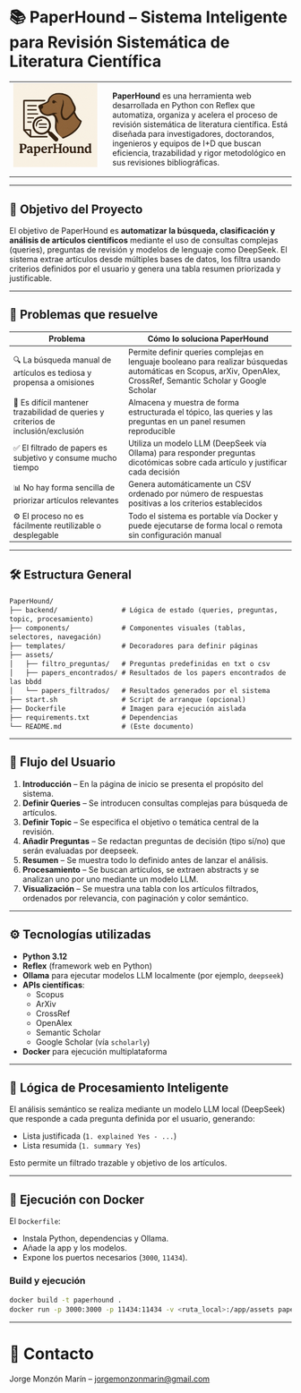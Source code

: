 # 📚 PaperHound – Sistema Inteligente para Revisión Sistemática de Literatura Científica

<table>
  <tr>
    <td style="width: 150px; vertical-align: top;">
      <img src="PaperHound/assets/Logo.png" alt="PaperHound Logo" width="200"/>
    </td>
    <td style="padding-left: 20px;">
      <p><strong>PaperHound</strong> es una herramienta web desarrollada en Python con Reflex que automatiza, organiza y acelera el proceso de revisión sistemática de literatura científica. Está diseñada para investigadores, doctorandos, ingenieros y equipos de I+D que buscan eficiencia, trazabilidad y rigor metodológico en sus revisiones bibliográficas.</p>
    </td>
  </tr>
</table>


---

## 🎯 Objetivo del Proyecto

El objetivo de PaperHound es **automatizar la búsqueda, clasificación y análisis de artículos científicos** mediante el uso de consultas complejas (queries), preguntas de revisión y modelos de lenguaje como DeepSeek. El sistema extrae artículos desde múltiples bases de datos, los filtra usando criterios definidos por el usuario y genera una tabla resumen priorizada y justificable.

---

## 🧩 Problemas que resuelve

| Problema | Cómo lo soluciona PaperHound |
|---------|-------------------------------|
| 🔍 La búsqueda manual de artículos es tediosa y propensa a omisiones | Permite definir queries complejas en lenguaje booleano para realizar búsquedas automáticas en Scopus, arXiv, OpenAlex, CrossRef, Semantic Scholar y Google Scholar |
| 📂 Es difícil mantener trazabilidad de queries y criterios de inclusión/exclusión | Almacena y muestra de forma estructurada el tópico, las queries y las preguntas en un panel resumen reproducible |
| ✅ El filtrado de papers es subjetivo y consume mucho tiempo | Utiliza un modelo LLM (DeepSeek vía Ollama) para responder preguntas dicotómicas sobre cada artículo y justificar cada decisión |
| 📊 No hay forma sencilla de priorizar artículos relevantes | Genera automáticamente un CSV ordenado por número de respuestas positivas a los criterios establecidos |
| ⚙️ El proceso no es fácilmente reutilizable o desplegable | Todo el sistema es portable vía Docker y puede ejecutarse de forma local o remota sin configuración manual |

---

## 🛠️ Estructura General

```text
PaperHound/
├── backend/                # Lógica de estado (queries, preguntas, topic, procesamiento)
├── components/             # Componentes visuales (tablas, selectores, navegación)
├── templates/              # Decoradores para definir páginas
├── assets/ 
│   ├── filtro_preguntas/   # Preguntas predefinidas en txt o csv
│   ├── papers_encontrados/ # Resultados de los papers encontrados de las bbdd
│   └── papers_filtrados/   # Resultados generados por el sistema
├── start.sh                # Script de arranque (opcional)
├── Dockerfile              # Imagen para ejecución aislada
├── requirements.txt        # Dependencias
└── README.md               # (Este documento)
```

---

## 🔄 Flujo del Usuario

1. **Introducción** – En la página de inicio se presenta el propósito del sistema.
2. **Definir Queries** – Se introducen consultas complejas para búsqueda de artículos.
3. **Definir Topic** – Se especifica el objetivo o temática central de la revisión.
4. **Añadir Preguntas** – Se redactan preguntas de decisión (tipo sí/no) que serán evaluadas por deepseek.
5. **Resumen** – Se muestra todo lo definido antes de lanzar el análisis.
6. **Procesamiento** – Se buscan artículos, se extraen abstracts y se analizan uno por uno mediante un modelo LLM.
7. **Visualización** – Se muestra una tabla con los artículos filtrados, ordenados por relevancia, con paginación y color semántico.

---

## ⚙️ Tecnologías utilizadas

- **Python 3.12**
- **Reflex** (framework web en Python)
- **Ollama** para ejecutar modelos LLM localmente (por ejemplo, `deepseek`)
- **APIs científicas**:
  - Scopus
  - ArXiv
  - CrossRef
  - OpenAlex
  - Semantic Scholar
  - Google Scholar (vía `scholarly`)
- **Docker** para ejecución multiplataforma

---

## 🧠 Lógica de Procesamiento Inteligente

El análisis semántico se realiza mediante un modelo LLM local (DeepSeek) que responde a cada pregunta definida por el usuario, generando:
- Lista justificada (`1. explained Yes - ...`)
- Lista resumida (`1. summary Yes`)

Esto permite un filtrado trazable y objetivo de los artículos.

---

## 🚀 Ejecución con Docker

El `Dockerfile`:
- Instala Python, dependencias y Ollama.
- Añade la app y los modelos.
- Expone los puertos necesarios (`3000`, `11434`).

### Build y ejecución

```bash
docker build -t paperhound .
docker run -p 3000:3000 -p 11434:11434 -v <ruta_local>:/app/assets paperhound
```
---

# 📧 Contacto
Jorge Monzón Marín – jorgemonzonmarin@gmail.com